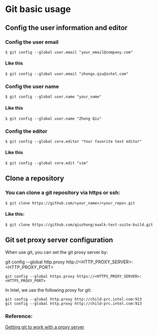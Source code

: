 # Git basic usage
## Config the user information and editor
### Config the user email
    $ git config --global user.email "your_email@company.com"
#### Like this
    $ git config --global user.email "zhongx.qiu@intel.com"
### Config the user name
    $ git config --global user.name "your_name"
#### Like this
    $ git config --global user.name "Zhong Qiu"
### Config the editor
    $ git config --global core.editor "Your favorite text editor"
#### Like this
    $ git config --global core.edit "vim"

## Clone a repository
### You can clone a git repository via https or ssh:
    $ git clone https://github.com/<your_name>/<your_repo>.git
#### Like this:
    $ git clone https://github.com/qiuzhong/xwalk-test-suite-build.git

## Git set proxy server configuration
When use git, you can set the git proxy server by:

git config --global http.proxy http://<HTTP_PROXY_SERVER>:<HTTP_PROXY_PORT>
```
git config --global https.proxy https://<HTTPS_PROXY_SERVER>:<HTTPS_PROXY_PORT>
```

In Intel, we use the following proxy for git:

```
git config --global http.proxy http://child-prc.intel.com:913
git config --global http.proxy http://child-prc.intel.com:913
```

### Reference:
[Getting git to work with a proxy server](http://stackoverflow.com/questions/783811/getting-git-to-work-with-a-proxy-server)
